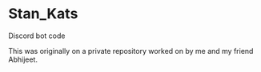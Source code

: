 # Stan_Kats
Discord bot code

This was originally on a private repository worked on by me and my friend Abhijeet.
